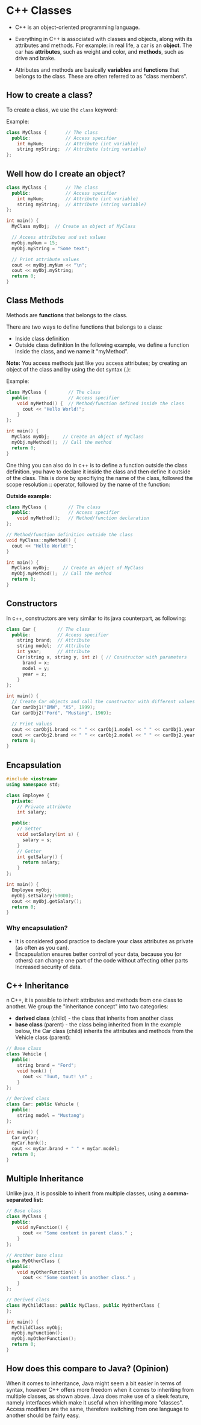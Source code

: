 # C++ Classes 

*  C++ is an object-oriented programming language.

* Everything in C++ is associated with classes and objects, along with its attributes and methods. For example: in real life, a car is an __object__. The car has __attributes__, such as weight and color, and __methods__, such as drive and brake.

* Attributes and methods are basically __variables__ and __functions__ that belongs to the class. These are often referred to as "class members".

## How to create a class?

To create a class, we use the ``` class ``` keyword:

Example: 

```c++
class MyClass {       // The class
  public:             // Access specifier
    int myNum;        // Attribute (int variable)
    string myString;  // Attribute (string variable)
};
```

## Well how do I create an object?

```c++
class MyClass {       // The class
  public:             // Access specifier
    int myNum;        // Attribute (int variable)
    string myString;  // Attribute (string variable)
};

int main() {
  MyClass myObj;  // Create an object of MyClass

  // Access attributes and set values
  myObj.myNum = 15; 
  myObj.myString = "Some text";

  // Print attribute values
  cout << myObj.myNum << "\n";
  cout << myObj.myString;
  return 0;
}
```

## Class Methods

Methods are __functions__ that belongs to the class.

There are two ways to define functions that belongs to a class:

* Inside class definition
* Outside class definition
In the following example, we define a function inside the class, and we name it "myMethod".

__Note:__ You access methods just like you access attributes; by creating an object of the class and by using the dot syntax (.):

Example: 

```c++
class MyClass {        // The class
  public:              // Access specifier
    void myMethod() {  // Method/function defined inside the class
      cout << "Hello World!";
    }
};

int main() {
  MyClass myObj;     // Create an object of MyClass
  myObj.myMethod();  // Call the method
  return 0;
}
```

One thing you can also do in c++ is to define a function outside the class definition. 
you have to declare it inside the class and then define it outside of the class. This is done by specifiying the name of the class, followed the scope resolution :: operator, followed by the name of the function:

__Outside example:__

```c++
class MyClass {        // The class
  public:              // Access specifier
    void myMethod();   // Method/function declaration
};

// Method/function definition outside the class
void MyClass::myMethod() {
  cout << "Hello World!";
}

int main() {
  MyClass myObj;     // Create an object of MyClass
  myObj.myMethod();  // Call the method
  return 0;
}
```

## Constructors 

In c++, constructors are very similar to its java counterpart, as following: 

```c++
class Car {        // The class
  public:          // Access specifier
    string brand;  // Attribute
    string model;  // Attribute
    int year;      // Attribute
    Car(string x, string y, int z) { // Constructor with parameters
      brand = x;
      model = y;
      year = z;
    }
};

int main() {
  // Create Car objects and call the constructor with different values
  Car carObj1("BMW", "X5", 1999);
  Car carObj2("Ford", "Mustang", 1969);

  // Print values
  cout << carObj1.brand << " " << carObj1.model << " " << carObj1.year << "\n";
  cout << carObj2.brand << " " << carObj2.model << " " << carObj2.year << "\n";
  return 0;
}
```

## Encapsulation

```c++
#include <iostream>
using namespace std;

class Employee {
  private:
    // Private attribute
    int salary;

  public:
    // Setter
    void setSalary(int s) {
      salary = s;
    }
    // Getter
    int getSalary() {
      return salary;
    }
};

int main() {
  Employee myObj;
  myObj.setSalary(50000);
  cout << myObj.getSalary();
  return 0;
}
```

### Why encapsulation?

* It is considered good practice to declare your class attributes as private (as often as you can). 
* Encapsulation ensures better control of your data, because you (or others) can change one part of the code without affecting other parts
Increased security of data.

## C++ Inheritance

n C++, it is possible to inherit attributes and methods from one class to another. We group the "inheritance concept" into two categories:

* __derived class__ (child) - the class that inherits from another class
* __base class__ (parent) - the class being inherited from
In the example below, the Car class (child) inherits the attributes and methods from the Vehicle class (parent):

```c++
// Base class
class Vehicle {
  public:
    string brand = "Ford";
    void honk() {
      cout << "Tuut, tuut! \n" ;
    }
};

// Derived class
class Car: public Vehicle {
  public:
    string model = "Mustang";
};

int main() {
  Car myCar;
  myCar.honk();
  cout << myCar.brand + " " + myCar.model;
  return 0;
}
```

## Multiple Inheritance

Unlike java, it is possible to inherit from multiple classes, using a __comma-separated list:__

```c++
// Base class
class MyClass {
  public:
    void myFunction() {
      cout << "Some content in parent class." ;
    }
};

// Another base class
class MyOtherClass {
  public:
    void myOtherFunction() {
      cout << "Some content in another class." ;
    }
};

// Derived class
class MyChildClass: public MyClass, public MyOtherClass {
};

int main() {
  MyChildClass myObj;
  myObj.myFunction();
  myObj.myOtherFunction();
  return 0;
}
```

## How does this compare to Java? (Opinion)

When it comes to inheritance, Java might seem a bit easier in terms of syntax, however C++ offers more freedom when it comes to inheriting from multiple classes, as shown above. Java does make use of a sleek feature, namely interfaces which make it useful when inheriting more "classes". Access modifiers are the same, therefore switching from one language to another should be fairly easy.